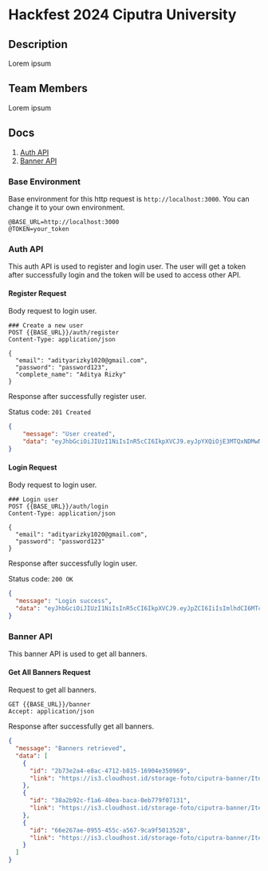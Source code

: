 # Hackfest 2024 Ciputra University

## Description

Lorem ipsum

## Team Members

Lorem ipsum

## Docs
1. [Auth API](#auth-api)
2. [Banner API](#banner-api)

### Base Environment

Base environment for this http request is `http://localhost:3000`. You can change it to your own environment.

```http
@BASE_URL=http://localhost:3000
@TOKEN=your_token
```

### Auth API

This auth API is used to register and login user. The user will get a token after successfully login and the token will be used to access other API.

#### Register Request

Body request to login user.
```http
### Create a new user
POST {{BASE_URL}}/auth/register
Content-Type: application/json

{
  "email": "adityarizky1020@gmail.com",
  "password": "password123",
  "complete_name": "Aditya Rizky"
}
```

Response after successfully register user.

Status code: `201 Created`
```json
{
	"message": "User created",
	"data": "eyJhbGciOiJIUzI1NiIsInR5cCI6IkpXVCJ9.eyJpYXQiOjE3MTQxNDMwNzUsImV4cCI6MTcxNDIyOTQ3NX0.061xoYYecgOyvjQ0xtM-f6KHERNeWo1Pg_6IRL_I6tg"
}
```

#### Login Request

Body request to login user.
```http
### Login user
POST {{BASE_URL}}/auth/login
Content-Type: application/json

{
  "email": "adityarizky1020@gmail.com",
  "password": "password123"
}
```

Response after successfully login user.

Status code: `200 OK`
```json
{
  "message": "Login success",
  "data": "eyJhbGciOiJIUzI1NiIsInR5cCI6IkpXVCJ9.eyJpZCI6IiIsImlhdCI6MTcxNDE0NDUzNywiZXhwIjoxNzE0MjMwOTM3fQ.44YCK4aGhUyNO4HGZa1TxPrjXN3Sf4xGg3xvOON8mXQ"
}
```

### Banner API

This banner API is used to get all banners.

#### Get All Banners Request

Request to get all banners.
```http
GET {{BASE_URL}}/banner
Accept: application/json
```

Response after successfully get all banners.
```json
{
  "message": "Banners retrieved",
  "data": [
    {
      "id": "2b73e2a4-e8ac-4712-b815-16904e350969",
      "link": "https://is3.cloudhost.id/storage-foto/ciputra-banner/Item2.png"
    },
    {
      "id": "38a2b92c-f1a6-40ea-baca-0eb779f07131",
      "link": "https://is3.cloudhost.id/storage-foto/ciputra-banner/Item3.png"
    },
    {
      "id": "66e267ae-0955-455c-a567-9ca9f5013528",
      "link": "https://is3.cloudhost.id/storage-foto/ciputra-banner/Item1.png"
    }
  ]
}
```
